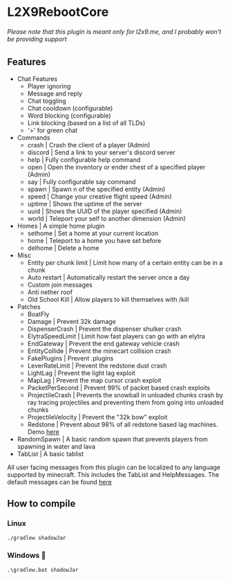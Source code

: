 # L2X9RebootCore
###### Please note that this plugin is meant only for l2x9.me, and I probably won't be providing support

## Features
- Chat Features
    - Player ignoring
    - Message and reply
    - Chat toggling
    - Chat cooldown (configurable)
    - Word blocking (configurable)
    - Link blocking (based on a list of all TLDs)
    - '>' for green chat
- Commands
    - crash | Crash the client of a player (Admin)
    - discord | Send a link to your server's discord server
    - help | Fully configurable help command
    - open | Open the inventory or ender chest of a specified player (Admin)
    - say | Fully configurable say command
    - spawn | Spawn n of the specified entity (Admin)
    - speed | Change your creative flight speed (Admin)
    - uptime | Shows the uptime of the server
    - uuid | Shows the UUID of the player specified (Admin)
    - world | Teleport your self to another dimension (Admin)
- Homes | A simple home plugin
    - sethome | Set a home at your current location
    - home | Teleport to a home you have set before
    - delhome | Delete a home
- Misc
    - Entity per chunk limit | Limit how many of a certain entity can be in a chunk
    - Auto restart | Automatically restart the server once a day
    - Custom join messages
    - Anti nether roof
    - Old School Kill | Allow players to kill themselves with /kill
- Patches
    - BoatFly
    - Damage | Prevent 32k damage
    - DispenserCrash | Prevent the dispenser shulker crash
    - ElytraSpeedLimit | Limit how fast players can go with an elytra
    - EndGateway | Prevent the end gateway vehicle crash
    - EntityCollide | Prevent the minecart collision crash
    - FakePlugins | Prevent .plugins
    - LeverRateLimit | Prevent the redstone dust crash
    - LightLag | Prevent the light lag exploit
    - MapLag | Prevent the map cursor crash exploit
    - PacketPerSecond | Prevent 99% of packet based crash exploits
    - ProjectileCrash | Prevents the snowball in unloaded chunks crash by ray tracing projectiles and preventing them from going into unloaded chunks
    - ProjectileVelocity | Prevent the "32k bow" exploit
    - Redstone | Prevent about 98% of all redstone based lag machines. Demo [here](https://youtu.be/7_H4m-GJtqs)
- RandomSpawn | A basic random spawn that prevents players from spawning in water and lava
- TabList | A basic tablist

All user facing messages from this plugin can be localized to any language supported by minecraft.
This includes the TabList and HelpMessages. The default messages can be found [here](https://github.com/254nm/L2X9RebootCore/blob/master/src/main/resources/localization/en_us.yml)



## How to compile

### Linux
```bash
./gradlew shadowJar
```
### Windows 🤮

```
.\gradlew.bat shadowJar
```
